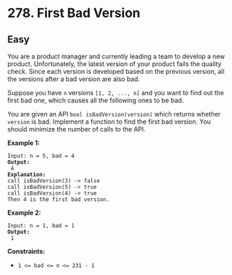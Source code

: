 # 278. First Bad Version

## Easy



You are a product manager and currently leading a team to develop a new product. Unfortunately, the latest version of your product fails the quality check. Since each version is developed based on the previous version, all the versions after a bad version are also bad.

Suppose you have `n` versions `[1, 2, ..., n]` and you want to find out the first bad one, which causes all the following ones to be bad.

You are given an API `bool isBadVersion(version)` which returns whether `version` is bad. Implement a function to find the first bad version. You should minimize the number of calls to the API.

&#x20;

**Example 1:**

<pre><code>Input: n = 5, bad = 4
<strong>Output:
</strong> 4
<strong>Explanation:
</strong>call isBadVersion(3) -> false
call isBadVersion(5) -> true
call isBadVersion(4) -> true
Then 4 is the first bad version.
</code></pre>

**Example 2:**

<pre><code>Input: n = 1, bad = 1
<strong>Output:
</strong> 1
</code></pre>

&#x20;

**Constraints:**

* `1 <= bad <= n <= 231 - 1`
